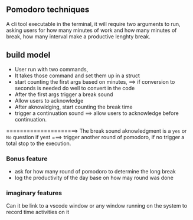 ## Pomodoro techniques
A cli tool executable in the terminal, it will require two arguments to run, asking users for how many minutes of work and how many minutes of break, how many interval make a productive  lenghty break.

## build model

- User run with two commands,
- It takes those command and set them up in a struct
- start counting the first args based on minutes, ==> if conversion to seconds is needed do well to convert in the code
- After the first args trigger a break sound
- Allow users to acknowledge
- After aknowldging, start counting the break time
- trigger a continuation sound ==> allow users to acknowledge before continuation.

=====================> The break sound aknowledgment is a `yes` or `No` question
if yest ===> trigger another round of pomodoro, if no trigger a total stop to the execution.



### Bonus feature 
- ask for how many round of pomodoro to determine the long break 
- log the productivity of the day base on how may round was done

### imaginary features
 
Can it be link to a vscode window or any window running on the system to record time activities on it 